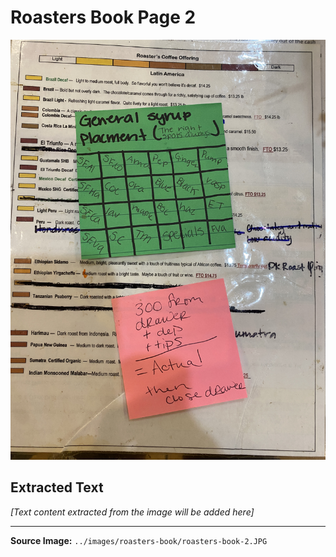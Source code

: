 # Roasters Book Page 2

![Roasters Book Page 2](../images/roasters-book/roasters-book-2.JPG)

## Extracted Text

*[Text content extracted from the image will be added here]*

---

**Source Image:** `../images/roasters-book/roasters-book-2.JPG`
